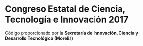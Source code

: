 # Congreso Estatal de Ciencia, Tecnología e Innovación 2017



Código proporcionado por la **Secretaría de Innovación, Ciencia y Desarrollo Tecnológico (Morelia)**

